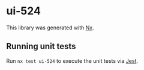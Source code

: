 # ui-524

This library was generated with [Nx](https://nx.dev).

## Running unit tests

Run `nx test ui-524` to execute the unit tests via [Jest](https://jestjs.io).
